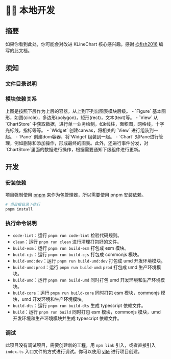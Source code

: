 # 👨‍💻 本地开发

## 摘要
如果你看到此处，你可能会对改进 KLineChart 核心感兴趣。感谢 [@fish2016](https://github.com/fish2016) 编写的此文档。

## 须知
### 文件目录说明
<script setup>
import ProjectDirExplain from '../@views/local-development/ProjectDirExplain.vue'
import ProjectModuleExplain from '../@views/local-development/ProjectModuleExplain.vue'
</script>
<ProjectDirExplain/>

### 模块依赖关系
<ProjectModuleExplain/>
上图是按照下层作为上层的容器，从上到下列出图表模块层级。
- `Figure` 基本图形，如圆(circle)，多边形(polygon)，矩形(rect)，文本(text)等。
- `View` 从 `ChartStore` 中获取数据，进行单一业务绘制，如k线柱，面积图，网格线，十字光标线，指标等等。
- `Widget` 创建canvas，将相关的 `View` 进行组装到一起。
- `Pane` 创建dom容器，将`Widget`组装到一起。
- `Chart` 对Pane进行管理，例如删除和添加操作，形成最终的图表。此外，还进行事件分发，对`ChartStore`里面的数据进行操作，根据需要通知下级组件进行更新。


## 开发
### 安装依赖
项目强制使用 [pnpm](https://pnpm.io/zh/) 来作为包管理器，所以需要使用 pnpm 安装依赖。
```bash
# 项目根目录下执行
pnpm install
```

### 执行命令说明

- `code-lint`：运行 `pnpm run code-lint` 检验代码规则。
- `clean`：运行 `pnpm run clean` 进行清理打包好的文件。
- `build-esm`：运行 `pnpm run build-esm` 打包成 esm 模块。
- `build-cjs`：运行 `pnpm run build-cjs` 打包成 commonjs 模块。
- `build-umd:dev`：运行 `pnpm run build-umd:dev` 打包成 umd 开发环境模块。
- `build-umd:prod`：运行 `pnpm run build-umd:prod` 打包成 umd 生产环境模块。
- `build-umd`：运行 `pnpm run build-umd` 同时打包 umd 开发环境和生产环境模块。
- `build-core`：运行 `pnpm run build-core` 同时打包 esm 模块，commonjs 模块，umd 开发环境和生产环境模块。
- `build-dts`：运行 `pnpm run build-dts` 生成 typescript 依赖文件。
- `build`：运行 `pnpm run build` 同时打包 esm 模块，commonjs 模块，umd 开发环境和生产环境模块并生成 typescript 依赖文件。

### 调试
此项目没有调试项目，需要创建新的工程，用 `npm link` 引入，或者直接引入 `index.ts` 入口文件的方式进行调试。你可以使用 [vite](https://cn.vitejs.dev/) 进行项目创建。

